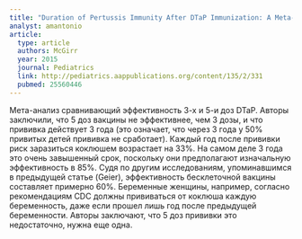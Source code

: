```yaml
---
title: "Duration of Pertussis Immunity After DTaP Immunization: A Meta-analysis"
analyst: amantonio
article:
  type: article
  authors: McGirr
  year: 2015
  journal: Pediatrics
  link: http://pediatrics.aappublications.org/content/135/2/331
  pubmed: 25560446
---
```


Мета-анализ сравнивающий эффективность 3-х и 5-и доз DTaP. Авторы заключили, что 5 доз вакцины не эффективнее, чем 3 дозы, и что прививка действует 3 года (это означает, что через 3 года у 50% привитых детей прививка не сработает). Каждый год после прививки риск заразиться коклюшем возрастает на 33%. На самом деле 3 года это очень завышенный срок, поскольку они предполагают изначальную эффективность в 85%. Судя по другим исследованиям, упоминавшимся в предыдущей статье (Geier), эффективность бесклеточной вакцины составляет примерно 60%. Беременные женщины, например, согласно рекомендациям CDC должны прививаться от коклюша каждую беременность, даже если прошел лишь год после предыдущей беременности.
Авторы заключают, что 5 доз прививки это недостаточно, нужна еще одна.
